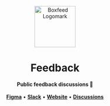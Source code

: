 <!-- markdownlint-disable MD033 MD041 -->

<div align="center">
  <a href="https://boxfeed.co">
    <img src="https://assets.boxfeed.co/images/logomark/circle-light.svg" height="112" alt="Boxfeed Logomark">
  </a>
  <h1>Feedback</h1>
  <strong>Public feedback discussions 💬</strong>
</div>

<br />

<div align="center">
  <a href="https://figma.com/@boxfeed"><strong>Figma</strong></a>
  •
  <a href="https://boxfeed.slack.com"><strong>Slack</strong></a>
  •
  <a href="https://boxfeed.co"><strong>Website</strong></a>
  •
  <a href="https://github.com/cutterflow/feedback/discussions"><strong>Discussions</strong></a>
</div>
